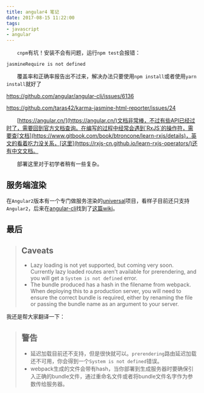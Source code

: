 ```yaml
---
title: angular4 笔记
date: 2017-08-15 11:22:00
tags:
- javascript
- angular
---
```


　　`cnpm`有坑！安装不会有问题，运行`npm test`会报错：

```shell
jasmineRequire is not defined
```

　　覆盖率和正确率报告出不过来，解决办法只要使用`npm install`或者使用`yarn install`就好了

https://github.com/angular/angular-cli/issues/6136

https://github.com/taras42/karma-jasmine-html-reporter/issues/24



　　[https://angular.cn/](https://angular.cn/)文档非常棒，不过有些API已经过时了，需要回到官方文档查询。在编写的过程中经常会遇到`RxJS`的操作符，需要查[文档](https://www.gitbook.com/book/btroncone/learn-rxjs/details)，英文的看着吃力没关系，[这里](https://rxjs-cn.github.io/learn-rxjs-operators/)还有中文文档。

　　部署这里对于初学者稍有一些复杂。

## 服务端渲染

在`Angular2`版本有一个专门做服务渲染的[universal](https://universal.angular.io/)项目，看样子目前还只支持`Angular2`，后来在[angular-cli]()找到了[这篇wiki](https://github.com/angular/angular-cli/wiki/stories-universal-rendering)。



## 最后

> ## Caveats
>
> - Lazy loading is not yet supported, but coming very soon. Currently lazy loaded routes aren't available for prerendering, and you will get a `System is not defined` error.
> - The bundle produced has a hash in the filename from webpack. When deploying this to a production server, you will need to ensure the correct bundle is required, either by renaming the file or passing the bundle name as an argument to your server.

我还是帮大家翻译一下：

> ## 警告
>
> - 延迟加载目前还不支持，但是很快就可以。`prerendering`路由延迟加载还不可用，你会得到一个`System is not defined`错误。
> - webpack生成的文件会带有hash，当你部署到生成服务器时要确保引入正确的bundle文件，通过重命名文件或者将bundle文件名字作为参数传给服务器。

